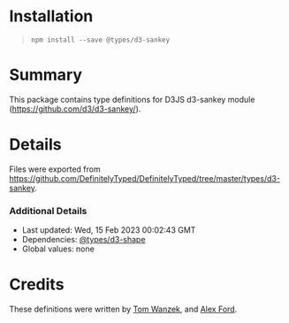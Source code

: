# Installation
> `npm install --save @types/d3-sankey`

# Summary
This package contains type definitions for D3JS d3-sankey module (https://github.com/d3/d3-sankey/).

# Details
Files were exported from https://github.com/DefinitelyTyped/DefinitelyTyped/tree/master/types/d3-sankey.

### Additional Details
 * Last updated: Wed, 15 Feb 2023 00:02:43 GMT
 * Dependencies: [@types/d3-shape](https://npmjs.com/package/@types/d3-shape)
 * Global values: none

# Credits
These definitions were written by [Tom Wanzek](https://github.com/tomwanzek), and [Alex Ford](https://github.com/gustavderdrache).
